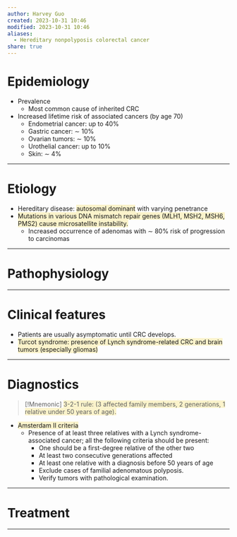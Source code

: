 ```yaml
---
author: Harvey Guo
created: 2023-10-31 10:46
modified: 2023-10-31 10:46
aliases:
  - Hereditary nonpolyposis colorectal cancer
share: true
---
```

# Epidemiology
- Prevalence
	- Most common cause of inherited CRC
- Increased lifetime risk of associated cancers (by age 70) 
	- Endometrial cancer: up to 40%
	- Gastric cancer: ∼ 10%
	- Ovarian tumors: ∼ 10%
	- Urothelial cancer: up to 10%
	- Skin: ∼ 4%

---
# Etiology
- Hereditary disease: <span style="background:rgba(240, 200, 0, 0.2)">autosomal dominant</span> with varying penetrance
- <span style="background:rgba(240, 200, 0, 0.2)">Mutations in various DNA mismatch repair genes (MLH1, MSH2, MSH6, PMS2) cause microsatellite instability.</span>
	- Increased occurrence of adenomas with ∼ 80% risk of progression to carcinomas

---
# Pathophysiology


---
# Clinical features
- Patients are usually asymptomatic until CRC develops.
- <span style="background:rgba(240, 200, 0, 0.2)">Turcot syndrome: presence of Lynch syndrome-related CRC and brain tumors (especially gliomas)</span>

---
# Diagnostics
>[!Mnemonic] 
><span style="background:rgba(240, 200, 0, 0.2)">3-2-1 rule: (3 affected family members, 2 generations, 1 relative under 50 years of age).</span>

- <span style="background:rgba(240, 200, 0, 0.2)">Amsterdam II criteria</span>
	- Presence of at least three relatives with a Lynch syndrome-associated cancer; all the following criteria should be present:
		- One should be a first-degree relative of the other two
		- At least two consecutive generations affected
		- At least one relative with a diagnosis before 50 years of age
		- Exclude cases of familial adenomatous polyposis.
		- Verify tumors with pathological examination.

---
# Treatment


---

